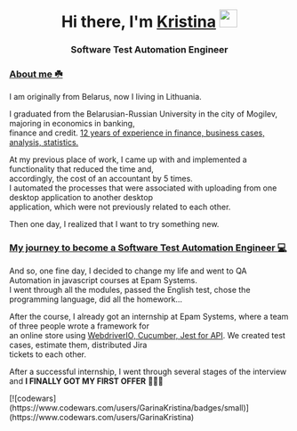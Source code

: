 <body>
  <h1 align="center">
    Hi there, I'm
    <a href="https://www.linkedin.com/in/kristina-garina-automation-software-engineer/" target="_blank">Kristina</a>
    <img src="https://github.com/blackcater/blackcater/raw/main/images/Hi.gif" height="32" />
  </h1>
  <h3 align="center">Software Test Automation Engineer</h3>
         <p>
            <div>
    <h3 align="left"><u>About me ☘️</u></h3>
  </p>
    <h align="left"> 
      I am originally from Belarus, now I living in Lithuania. <br>
      <p>
      I graduated from the Belarusian-Russian University in the city of Mogilev, majoring in economics in banking, <br>
      finance and credit. <u>12 years of experience in finance, business cases, analysis, statistics.</u><br>
    </p>
      <p> 
      At my previous place of work, I came up with and implemented a functionality that reduced the time and, <br>
      accordingly, the cost of an accountant by 5 times.<br>
      I automated the processes that were associated with uploading from one desktop application to another desktop <br>
      application, which were not previously related to each other. <br>
    </p> 
     <p> 
      Then one day, I realized that I want to try something new.
    </p> 
    </h>
  </p>
</div>
<div>
    <h3 align="left"><u>My journey to become a Software Test Automation Engineer 💻</u></h3>
    <p>
    <h>
And so, one fine day, I decided to change my life and went to QA Automation in javascript courses at Epam Systems. <br>
I went through all the modules, passed the English test, chose the programming language, did all the homework...<br>
<p>
After the course, I already got an internship at Epam Systems, where a team of three people wrote a framework for<br>
an online store using <u>WebdriverIO, Cucumber, Jest for API</u>.
 We created test cases, estimate them, distributed Jira <br>
tickets to each other.<br>
</p>
    </h>
    </p>
  <p>
  After a successful internship, I went through several stages of the interview and <b>I FINALLY GOT MY FIRST OFFER</b> 🎉🎉🎉
  </p>
    </div> 
</body>


<body>
    [![codewars](https://www.codewars.com/users/GarinaKristina/badges/small)](https://www.codewars.com/users/GarinaKristina) 
</body>
